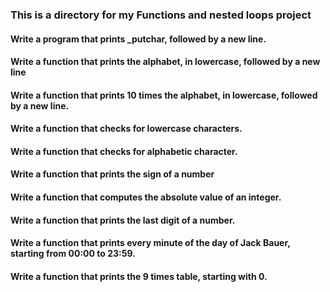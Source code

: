 ### This is a directory for my Functions and nested loops project
#### Write a program that prints _putchar, followed by a new line.
#### Write a function that prints the alphabet, in lowercase, followed by a new line
#### Write a function that prints 10 times the alphabet, in lowercase, followed by a new line.
#### Write a function that checks for lowercase characters.
#### Write a function that checks for alphabetic character.
#### Write a function that prints the sign of a number
#### Write a function that computes the absolute value of an integer.
#### Write a function that prints the last digit of a number.
#### Write a function that prints every minute of the day of Jack Bauer, starting from 00:00 to 23:59.
#### Write a function that prints the 9 times table, starting with 0.
